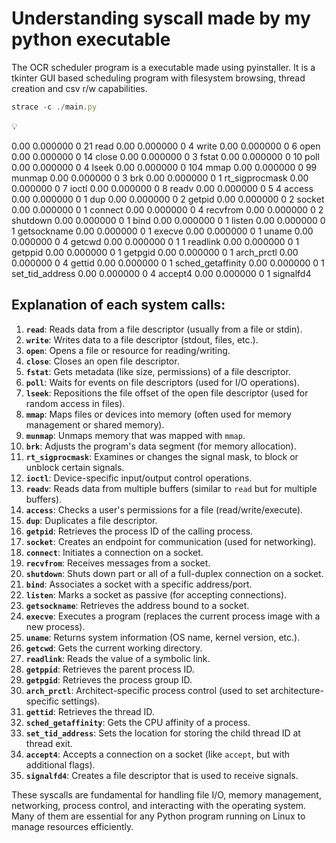 # Understanding syscall made by my python executable

The OCR scheduler program is a executable made using pyinstaller. It is a tkinter GUI based scheduling program with filesystem browsing, thread creation and csv r/w capabilities.

```jsx
strace -c ./main.py
```

<aside>
💡

0.00    0.000000           0        21           read
0.00    0.000000           0         4           write
0.00    0.000000           0         6           open
0.00    0.000000           0        14           close
0.00    0.000000           0         3           fstat
0.00    0.000000           0        10           poll
0.00    0.000000           0         4           lseek
0.00    0.000000           0       104           mmap
0.00    0.000000           0        99           munmap
0.00    0.000000           0         3           brk
0.00    0.000000           0         1           rt_sigprocmask
0.00    0.000000           0         7           ioctl
0.00    0.000000           0         8           readv
0.00    0.000000           0         5         4 access
0.00    0.000000           0         1           dup
0.00    0.000000           0         2           getpid
0.00    0.000000           0         2           socket
0.00    0.000000           0         1           connect
0.00    0.000000           0         4           recvfrom
0.00    0.000000           0         2           shutdown
0.00    0.000000           0         1           bind
0.00    0.000000           0         1           listen
0.00    0.000000           0         1           getsockname
0.00    0.000000           0         1           execve
0.00    0.000000           0         1           uname
0.00    0.000000           0         4           getcwd
0.00    0.000000           0         1         1 readlink
0.00    0.000000           0         1           getppid
0.00    0.000000           0         1           getpgid
0.00    0.000000           0         1           arch_prctl
0.00    0.000000           0         4           gettid
0.00    0.000000           0         1           sched_getaffinity
0.00    0.000000           0         1           set_tid_address
0.00    0.000000           0         4           accept4
0.00    0.000000           0         1           signalfd4

</aside>

## Explanation of each system calls:

1. **`read`**: Reads data from a file descriptor (usually from a file or stdin).
2. **`write`**: Writes data to a file descriptor (stdout, files, etc.).
3. **`open`**: Opens a file or resource for reading/writing.
4. **`close`**: Closes an open file descriptor.
5. **`fstat`**: Gets metadata (like size, permissions) of a file descriptor.
6. **`poll`**: Waits for events on file descriptors (used for I/O operations).
7. **`lseek`**: Repositions the file offset of the open file descriptor (used for random access in files).
8. **`mmap`**: Maps files or devices into memory (often used for memory management or shared memory).
9. **`munmap`**: Unmaps memory that was mapped with `mmap`.
10. **`brk`**: Adjusts the program's data segment (for memory allocation).
11. **`rt_sigprocmask`**: Examines or changes the signal mask, to block or unblock certain signals.
12. **`ioctl`**: Device-specific input/output control operations.
13. **`readv`**: Reads data from multiple buffers (similar to `read` but for multiple buffers).
14. **`access`**: Checks a user's permissions for a file (read/write/execute).
15. **`dup`**: Duplicates a file descriptor.
16. **`getpid`**: Retrieves the process ID of the calling process.
17. **`socket`**: Creates an endpoint for communication (used for networking).
18. **`connect`**: Initiates a connection on a socket.
19. **`recvfrom`**: Receives messages from a socket.
20. **`shutdown`**: Shuts down part or all of a full-duplex connection on a socket.
21. **`bind`**: Associates a socket with a specific address/port.
22. **`listen`**: Marks a socket as passive (for accepting connections).
23. **`getsockname`**: Retrieves the address bound to a socket.
24. **`execve`**: Executes a program (replaces the current process image with a new process).
25. **`uname`**: Returns system information (OS name, kernel version, etc.).
26. **`getcwd`**: Gets the current working directory.
27. **`readlink`**: Reads the value of a symbolic link.
28. **`getppid`**: Retrieves the parent process ID.
29. **`getpgid`**: Retrieves the process group ID.
30. **`arch_prctl`**: Architect-specific process control (used to set architecture-specific settings).
31. **`gettid`**: Retrieves the thread ID.
32. **`sched_getaffinity`**: Gets the CPU affinity of a process.
33. **`set_tid_address`**: Sets the location for storing the child thread ID at thread exit.
34. **`accept4`**: Accepts a connection on a socket (like `accept`, but with additional flags).
35. **`signalfd4`**: Creates a file descriptor that is used to receive signals.

These syscalls are fundamental for handling file I/O, memory management, networking, process control, and interacting with the operating system. Many of them are essential for any Python program running on Linux to manage resources efficiently.